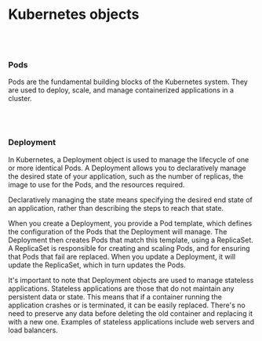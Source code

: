 # Kubernetes objects

<br><br>

### Pods 

Pods are the fundamental building blocks of the Kubernetes system. They are used to deploy, scale, and manage containerized applications in a cluster.

<br><br>


<!---------------------------------------------------------------------------->
<!---------------------------------------------------------------------------->


### Deployment

In Kubernetes, a Deployment object is used to manage the lifecycle of one or more identical Pods. A Deployment allows you to declaratively manage the desired state of your application, such as the number of replicas, the image to use for the Pods, and the resources required. 

Declaratively managing the state means specifying the desired end state of an application, rather than describing the steps to reach that state.

When you create a Deployment, you provide a Pod template, which defines the configuration of the Pods that the Deployment will manage. The Deployment then creates Pods that match this template, using a ReplicaSet. A ReplicaSet is responsible for creating and scaling Pods, and for ensuring that Pods that fail are replaced. When you update a Deployment, it will update the ReplicaSet, which in turn updates the Pods.

It's important to note that Deployment objects are used to manage stateless applications. Stateless applications are those that do not maintain any persistent data or state. This means that if a container running the application crashes or is terminated, it can be easily replaced. There's no need to preserve any data before deleting the old container and replacing it with a new one. Examples of stateless applications include web servers and load balancers.


